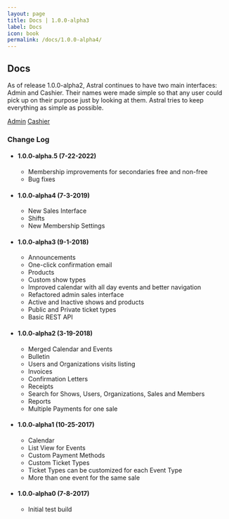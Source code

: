 ```yaml
---
layout: page
title: Docs | 1.0.0-alpha3
label: Docs
icon: book
permalink: /docs/1.0.0-alpha4/
---
```


<h2 class="ui dividing header">
  <i class="ui book icon"></i> Docs
</h2>

As of release 1.0.0-alpha2, Astral continues to have two main interfaces: Admin and Cashier. Their names were made simple so that any user could pick up on their purpose just by looking at them. Astral tries to keep everything as simple as possible.

<a href="admin" class="ui large black button"><i class="sun outline icon"></i>Admin</a>
<a href="cashier" class="ui large black button"><i class="inbox icon"></i>Cashier</a>

### <i class="hashtag icon"></i> Change Log

- #### 1.0.0-alpha.5 (7-22-2022)

  - Membership improvements for secondaries free and non-free
  - Bug fixes

- #### 1.0.0-alpha4 (7-3-2019)

  - New Sales Interface
  - Shifts
  - New Membership Settings

- #### 1.0.0-alpha3 (9-1-2018)

  - Announcements
  - One-click confirmation email
  - Products
  - Custom show types
  - Improved calendar with all day events and better navigation
  - Refactored admin sales interface
  - Active and Inactive shows and products
  - Public and Private ticket types
  - Basic REST API

- #### 1.0.0-alpha2 (3-19-2018)

  - Merged Calendar and Events
  - Bulletin
  - Users and Organizations visits listing
  - Invoices
  - Confirmation Letters
  - Receipts
  - Search for Shows, Users, Organizations, Sales and Members
  - Reports
  - Multiple Payments for one sale

- #### 1.0.0-alpha1 (10-25-2017)

  - Calendar
  - List View for Events
  - Custom Payment Methods
  - Custom Ticket Types
  - Ticket Types can be customized for each Event Type
  - More than one event for the same sale

- #### 1.0.0-alpha0 (7-8-2017)
  - Initial test build
